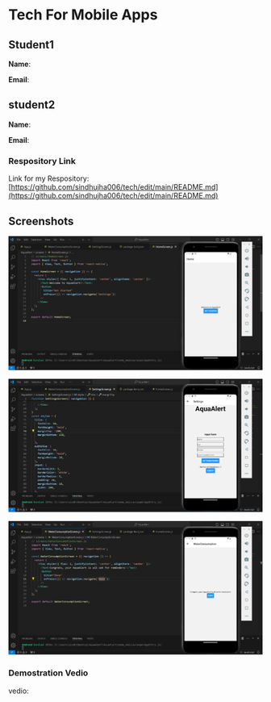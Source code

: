 # Tech For Mobile Apps

## Student1

**Name**: 

**Email**: 

## student2

**Name**:

**Email**:

### Respository Link

Link for my Respository:
[https://github.com/sindhujha006/tech/edit/main/README.md](https://github.com/sindhujha006/tech/edit/main/README.md)

## Screenshots

![](images/1.png)

![](images/2.png)

![](images/3.png)



### Demostration Vedio

vedio:
[]()

